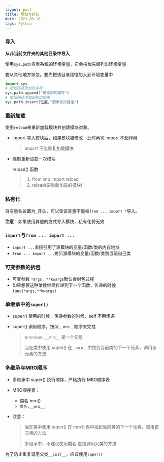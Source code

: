 ```yaml
---
layout: post
title: 导包与拆包
date: 2021-09-18
tags: Python
---
```


### 导入

**从非当前文件夹的其他目录中导入**

使用`sys.path`查看系统的环境变量，它会按优先级列出环境变量

要从其他地方导包，要先把该目录路径加入到环境变量中

~~~python
import sys
# 把该路径添加到末尾
sys.path.append("要添加的路径")
# 把该路径添加到指定位置
sys.path.insert(位置,"要添加的路径")
~~~

### 重新加载

使用`reload`来重新加载模块并创建模块对象。

* import 导入模块后，如果模块被修改，此时再次 import 不起作用

  > import 不能重复加载模块

* 强制重新加载一次模块

  reload() 函数

  > 1. from imp import reload
  > 2. reload(要重新加载的模块)

### 私有化

将变量名设置为`_`开头，可以使该变量不能被`from ... import *`导入。

**注意**：如果使用其他的方式导入模块，私有化将无效

### `import`与`from ... import ...`

* `import ...`直接引用了源模块的变量/函数/类的内存地址
* `from ... import ...`拷贝源模块的变量/函数/类到当前自己类

### 可变参数的拆包

* 可变参数 `*args`，`**kwargs`默认会封包过程
* 如果想要这种单数继续传递到下一个函数，传递的时候 `func(*args,**kwargs)`

###  单继承中的`super()`

* super() 使用的时候，传递参数的时候，self 不用传递

* super() 调用顺序，按照`__mro__`顺序来完成

  > `Grandson.__mro__`  是一个元组
  >
  > 当在类中使用 super() 在`__mro__`中找到当前类的下一个元素，调用该元素的方法 

 ### 多继承与MRO顺序

* 多继承中 super()  执行顺序，严格执行 MRO顺序表

* MRO顺序表：

  * 类名.mro()
  * `类名.__mro__`

* 注意：

  > 当在类中使用 super() 在  mro列表中找到当前类的下一个元素，调用该元素的方法 
  >
  > 多继承中，不建议使用类名 直接调用父类的方法

为了防止重复调用父类`__init__`，应该使用`super()`

